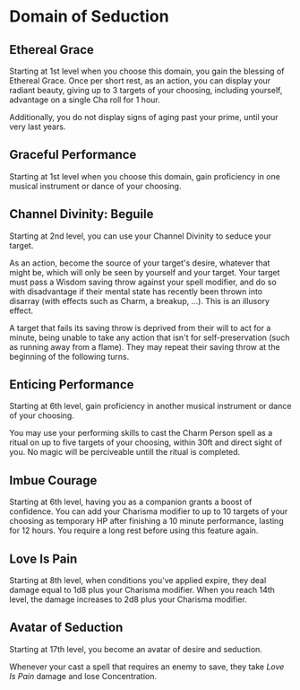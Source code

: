 # Domain of Seduction
## Ethereal Grace
Starting at 1st level when you choose this domain, you gain the blessing of Ethereal Grace. Once per short rest, as an action, you can display your radiant beauty, giving up to 3 targets of your choosing, including yourself, advantage on a single Cha roll for 1 hour.

Additionally, you do not display signs of aging past your prime, until your very last years.

## Graceful Performance
Starting at 1st level when you choose this domain, gain proficiency in one musical instrument or dance of your choosing.

## Channel Divinity: Beguile
Starting at 2nd level, you can use your Channel Divinity to seduce your target.

As an action, become the source of your target's desire, whatever that might be, which will only be seen by yourself and your target. Your target must pass a Wisdom saving throw against your spell modifier, and do so with disadvantage if their mental state has recently been thrown into disarray (with effects such as Charm, a breakup, ...). This is an illusory effect.

A target that fails its saving throw is deprived from their will to act for a minute, being unable to take any action that isn't for self-preservation (such as running away from a flame). They may repeat their saving throw at the beginning of the following turns.

## Enticing Performance
Starting at 6th level, gain proficiency in another musical instrument or dance of your choosing.

You may use your performing skills to cast the Charm Person spell as a ritual on up to five targets of your choosing, within 30ft and direct sight of you. No magic will be perciveable untill the ritual is completed.

## Imbue Courage
Starting at 6th level, having you as a companion grants a boost of confidence. You can add your Charisma modifier to up to 10 targets of your choosing as temporary HP after finishing a 10 minute performance, lasting for 12 hours. You require a long rest before using this feature again.

## Love Is Pain
Starting at 8th level, when conditions you've applied expire, they deal damage equal to 1d8 plus your Charisma modifier. When you reach 14th level, the damage increases to 2d8 plus your Charisma modifier.

## Avatar of Seduction
Starting at 17th level, you become an avatar of desire and seduction.

Whenever your cast a spell that requires an enemy to save, they take *Love Is Pain* damage and lose Concentration.
